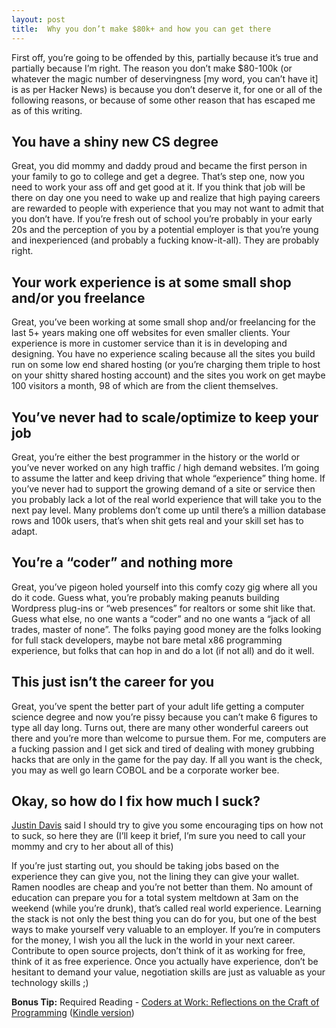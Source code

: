 ```yaml
---
layout: post
title:  Why you don’t make $80k+ and how you can get there
---
```


First off, you’re going to be offended by this, partially because it’s true and partially because I’m right. The reason you don’t make $80-100k (or whatever the magic number of deservingness [my word, you can’t have it] is as per Hacker News) is because you don’t deserve it, for one or all of the following reasons, or because of some other reason that has escaped me as of this writing.

## You have a shiny new CS degree

Great, you did mommy and daddy proud and became the first person in your family to go to college and get a degree. That’s step one, now you need to work your ass off and get good at it. If you think that job will be there on day one you need to wake up and realize that high paying careers are rewarded to people with experience that you may not want to admit that you don’t have. If you’re fresh out of school you’re probably in your early 20s and the perception of you by a potential employer is that you’re young and inexperienced (and probably a fucking know-it-all). They are probably right.

## Your work experience is at some small shop and/or you freelance

Great, you’ve been working at some small shop and/or freelancing for the last 5+ years making one off websites for even smaller clients. Your experience is more in customer service than it is in developing and designing. You have no experience scaling because all the sites you build run on some low end shared hosting (or you’re charging them triple to host on your shitty shared hosting account) and the sites you work on get maybe 100 visitors a month, 98 of which are from the client themselves.

## You’ve never had to scale/optimize to keep your job

Great, you’re either the best programmer in the history or the world or you’ve never worked on any high traffic / high demand websites. I’m going to assume the latter and keep driving that whole “experience” thing home. If you’ve never had to support the growing demand of a site or service then you probably lack a lot of the real world experience that will take you to the next pay level. Many problems don’t come up until there’s a million database rows and 100k users, that’s when shit gets real and your skill set has to adapt.

## You’re a “coder” and nothing more

Great, you’ve pigeon holed yourself into this comfy cozy gig where all you do it code. Guess what, you’re probably making peanuts building Wordpress plug-ins or “web presences” for realtors or some shit like that. Guess what else, no one wants a “coder” and no one wants a “jack of all trades, master of none”. The folks paying good money are the folks looking for full stack developers, maybe not bare metal x86 programming experience, but folks that can hop in and do a lot (if not all) and do it well.

## This just isn’t the career for you

Great, you’ve spent the better part of your adult life getting a computer science degree and now you’re pissy because you can’t make 6 figures to type all day long. Turns out, there are many other wonderful careers out there and you’re more than welcome to pursue them. For me, computers are a fucking passion and I get sick and tired of dealing with money grubbing hacks that are only in the game for the pay day. If all you want is the check, you may as well go learn COBOL and be a corporate worker bee.

## Okay, so how do I fix how much I suck?

[Justin Davis](http://maderalabs.com/) said I should try to give you some encouraging tips on how not to suck, so here they are (I’ll keep it brief, I’m sure you need to call your mommy and cry to her about all of this)

If you’re just starting out, you should be taking jobs based on the experience they can give you, not the lining they can give your wallet. Ramen noodles are cheap and you’re not better than them. No amount of education can prepare you for a total system meltdown at 3am on the weekend (while you’re drunk), that’s called real world experience. Learning the stack is not only the best thing you can do for you, but one of the best ways to make yourself very valuable to an employer. If you’re in computers for the money, I wish you all the luck in the world in your next career. Contribute to open source projects, don’t think of it as working for free, think of it as free experience. Once you actually have experience, don’t be hesitant to demand your value, negotiation skills are just as valuable as your technology skills ;)

**Bonus Tip:**
Required Reading - [Coders at Work: Reflections on the Craft of Programming](http://www.amazon.com/gp/product/1430219483/ref=as_li_qf_sp_asin_il_tl?ie=UTF8&tag=joshtronic-20&linkCode=as2&camp=1789&creative=9325&creativeASIN=1430219483) ([Kindle version](http://www.amazon.com/gp/product/B002RHN7RM/ref=as_li_qf_sp_asin_il_tl?ie=UTF8&tag=joshtronic-20&linkCode=as2&camp=1789&creative=9325&creativeASIN=B002RHN7RM))
